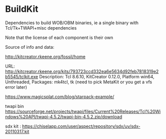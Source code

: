 # BuildKit
Dependencies to build WOB/OBM binaries, ie a single binary with Tcl/Tk+TWAPI+misc dependencies


Note that the license of each component is their own

Source of info and data:

http://kitcreator.rkeene.org/fossil/home

URL: http://kitcreator.rkeene.org/kits/793723ccd332ea6e5634d92feb7818319e2b5545/tclkit.exe
Description: Tcl 8.6.10, KitCreator 0.12.0, Platform win64, Unthreaded, Packages: mk4tcl, tk
(need to pick MetaKit or you get a vfs error later)

https://www.magicsplat.com/blog/starpack-example/

twapi bin https://sourceforge.net/projects/twapi/files/Current%20Releases/Tcl%20Windows%20API/twapi-4.5.2/twapi-bin-4.5.2.zip/download

sdx kit : https://chiselapp.com/user/aspect/repository/sdx/uv/sdx-20110317.kit
